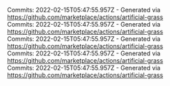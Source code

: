 Commits: 2022-02-15T05:47:55.957Z - Generated via https://github.com/marketplace/actions/artificial-grass
<br>
Commits: 2022-02-15T05:47:55.957Z - Generated via https://github.com/marketplace/actions/artificial-grass
<br>
Commits: 2022-02-15T05:47:55.957Z - Generated via https://github.com/marketplace/actions/artificial-grass
<br>
Commits: 2022-02-15T05:47:55.957Z - Generated via https://github.com/marketplace/actions/artificial-grass
<br>
Commits: 2022-02-15T05:47:55.957Z - Generated via https://github.com/marketplace/actions/artificial-grass
<br>
